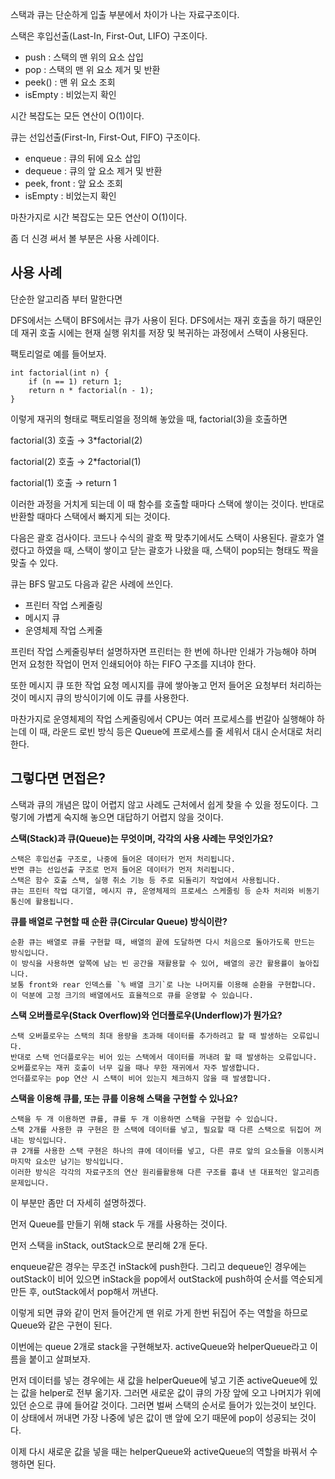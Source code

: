 스택과 큐는 단순하게 입출 부분에서 차이가 나는 자료구조이다.

스택은 후입선출(Last-In, First-Out, LIFO) 구조이다.

- push : 스택의 맨 위의 요소 삽입
- pop : 스택의 맨 위 요소 제거 및 반환
- peek() : 맨 위 요소 조회
- isEmpty : 비었는지 확인

시간 복잡도는 모든 연산이 O(1)이다.

큐는 선입선출(First-In, First-Out, FIFO) 구조이다.

- enqueue : 큐의 뒤에 요소 삽입
- dequeue : 큐의 앞 요소 제거 및 반환
- peek, front : 앞 요소 조회
- isEmpty : 비었는지 확인

마찬가지로 시간 복잡도는 모든 연산이 O(1)이다.

좀 더 신경 써서 볼 부분은 사용 사례이다.

## 사용 사례

단순한 알고리즘 부터 말한다면

DFS에서는 스택이 BFS에서는 큐가 사용이 된다. DFS에서는 재귀 호출을 하기 때문인데 재귀 호출 시에는 현재 실행 위치를 저장 및 복귀하는 과정에서 스택이 사용된다.

팩토리얼로 예를 들어보자.

```
int factorial(int n) {
    if (n == 1) return 1;
    return n * factorial(n - 1);
}
```

이렇게 재귀의 형태로 팩토리얼을 정의해 놓았을 때, factorial(3)을 호출하면

factorial(3) 호출 → 3*factorial(2)

factorial(2) 호출 → 2*factorial(1)

factorial(1) 호출 → return 1

이러한 과정을 거치게 되는데 이 때 함수를 호출할 때마다 스택에 쌓이는 것이다. 반대로 반환할 때마다 스택에서 빠지게 되는 것이다.

다음은 괄호 검사이다. 코드나 수식의 괄호 짝 맞추기에서도 스택이 사용된다. 괄호가 열렸다고 하였을 때, 스택이 쌓이고 닫는 괄호가 나왔을 때, 스택이 pop되는 형태도 짝을 맞출 수 있다.

큐는 BFS 말고도 다음과 같은 사례에 쓰인다.

- 프린터 작업 스케줄링
- 메시지 큐
- 운영체제 작업 스케줄

프린터 작업 스케줄링부터 설명하자면 프린터는 한 번에 하나만 인쇄가 가능해야 하며 먼저 요청한 작업이 먼저 인쇄되어야 하는 FIFO 구조를 지녀야 한다.

또한 메시지 큐 또한 작업 요청 메시지를 큐에 쌓아놓고 먼저 들어온 요청부터 처리하는 것이 메시지 큐의 방식이기에 이도 큐를 사용한다.

마찬가지로 운영체제의 작업 스케줄링에서 CPU는 여러 프로세스를 번갈아 실행해야 하는데 이 때, 라운드 로빈 방식 등은 Queue에 프로세스를 줄 세워서 대시 순서대로 처리한다.

## 그렇다면 면접은?

스택과 큐의 개념은 많이 어렵지 않고 사례도 근처에서 쉽게 찾을 수 있을 정도이다. 그렇기에 가볍게 숙지해 놓으면 대답하기 어렵지 않을 것이다.

**스택(Stack)과 큐(Queue)는 무엇이며, 각각의 사용 사례는 무엇인가요?**

```
스택은 후입선출 구조로, 나중에 들어온 데이터가 먼저 처리됩니다.
반면 큐는 선입선출 구조로 먼저 들어온 데이터가 먼저 처리됩니다.
스택은 함수 호출 스택, 실행 취소 기능 등 주로 되돌리기 작업에서 사용됩니다.
큐는 프린터 작업 대기열, 메시지 큐, 운영체제의 프로세스 스케줄링 등 순차 처리와 비동기 통신에 활용됩니다.
```

**큐를 배열로 구현할 때 순환 큐(Circular Queue) 방식이란?**

```
순환 큐는 배열로 큐를 구현할 때, 배열의 끝에 도달하면 다시 처음으로 돌아가도록 만드는 방식입니다.
이 방식을 사용하면 앞쪽에 남는 빈 공간을 재활용할 수 있어, 배열의 공간 활용률이 높아집니다.
보통 front와 rear 인덱스를 `% 배열 크기`로 나눈 나머지를 이용해 순환을 구현합니다.
이 덕분에 고정 크기의 배열에서도 효율적으로 큐를 운영할 수 있습니다.
```

**스택 오버플로우(Stack Overflow)와 언더플로우(Underflow)가 뭔가요?**

```
스택 오버플로우는 스택의 최대 용량을 초과해 데이터를 추가하려고 할 때 발생하는 오류입니다.
반대로 스택 언더플로우는 비어 있는 스택에서 데이터를 꺼내려 할 때 발생하는 오류입니다.
오버플로우는 재귀 호출이 너무 깊을 때나 무한 재귀에서 자주 발생합니다.
언더플로우는 pop 연산 시 스택이 비어 있는지 체크하지 않을 때 발생합니다.
```

**스택을 이용해 큐를, 또는 큐를 이용해 스택을 구현할 수 있나요?**

```
스택을 두 개 이용하면 큐를, 큐를 두 개 이용하면 스택을 구현할 수 있습니다.
스택 2개를 사용한 큐 구현은 한 스택에 데이터를 넣고, 필요할 때 다른 스택으로 뒤집어 꺼내는 방식입니다.
큐 2개를 사용한 스택 구현은 하나의 큐에 데이터를 넣고, 다른 큐로 앞의 요소들을 이동시켜 마지막 요소만 남기는 방식입니다.
이러한 방식은 각각의 자료구조의 연산 원리를활용해 다른 구조를 흉내 낸 대표적인 알고리즘 문제입니다.  
```

이 부분만 좀만 더 자세히 설명하겠다.

먼저 Queue를 만들기 위해 stack 두 개를 사용하는 것이다.

먼저 스택을 inStack, outStack으로 분리해 2개 둔다.

enqueue같은 경우는 무조건 inStack에 push한다. 그리고 dequeue인 경우에는 outStack이 비어 있으면 inStack을 pop에서 outStack에 push하여 순서를 역순되게 만든 후, outStack에서 pop해서 꺼낸다.

이렇게 되면 큐와 같이 먼저 들어간게 맨 위로 가게 한번 뒤집어 주는 역할을 하므로 Queue와 같은 구현이 된다.

이번에는 queue 2개로 stack을 구현해보자. activeQueue와 helperQueue라고 이름을 붙이고 살펴보자.

먼저 데이터를 넣는 경우에는 새 값을 helperQueue에 넣고 기존 activeQueue에 있는 값을 helper로 전부 옮기자. 그러면 새로운 값이 큐의 가장 앞에 오고 나머지가 위에 있던 순으로 큐에 들어갈 것이다. 그러면 벌써 스택의 순서로 들어가 있는것이 보인다. 이 상태에서 꺼내면 가장 나중에 넣은 값이 맨 앞에 오기 때문에 pop이 성공되는 것이다.

이제 다시 새로운 값을 넣을 때는 helperQueue와 activeQueue의 역할을 바꿔서 수행하면 된다.